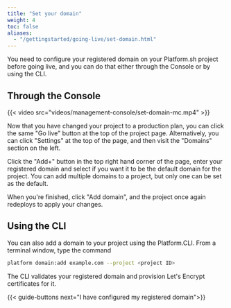 ```yaml
---
title: "Set your domain"
weight: 4
toc: false
aliases:
  - "/gettingstarted/going-live/set-domain.html"
---
```


You need to configure your registered domain on your Platform.sh project before going live, and you can do that either through the Console or by using the CLI.

## Through the Console

{{< video src="videos/management-console/set-domain-mc.mp4" >}}

Now that you have changed your project to a production plan, you can click the same "Go live" button at the top of the project page. Alternatively, you can click "Settings" at the top of the page, and then visit the "Domains" section on the left.

Click the "Add+" button in the top right hand corner of the page, enter your registered domain and select if you want it to be the default domain for the project. You can add multiple domains to a project, but only one can be set as the default.

When you're finished, click "Add domain", and the project once again redeploys to apply your changes.

## Using the CLI

You can also add a domain to your project using the Platform.CLI. From a terminal window, type the command

```bash
platform domain:add example.com --project <project ID>
```

The CLI validates your registered domain and provision Let's Encrypt certificates for it.

{{< guide-buttons next="I have configured my registered domain">}}
